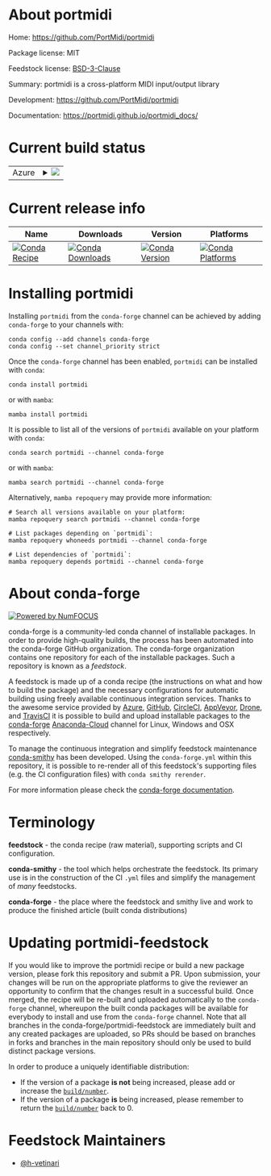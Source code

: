 About portmidi
==============

Home: https://github.com/PortMidi/portmidi

Package license: MIT

Feedstock license: [BSD-3-Clause](https://github.com/conda-forge/portmidi-feedstock/blob/main/LICENSE.txt)

Summary: portmidi is a cross-platform MIDI input/output library

Development: https://github.com/PortMidi/portmidi

Documentation: https://portmidi.github.io/portmidi_docs/

Current build status
====================


<table>
    
  <tr>
    <td>Azure</td>
    <td>
      <details>
        <summary>
          <a href="https://dev.azure.com/conda-forge/feedstock-builds/_build/latest?definitionId=18302&branchName=main">
            <img src="https://dev.azure.com/conda-forge/feedstock-builds/_apis/build/status/portmidi-feedstock?branchName=main">
          </a>
        </summary>
        <table>
          <thead><tr><th>Variant</th><th>Status</th></tr></thead>
          <tbody><tr>
              <td>linux_64</td>
              <td>
                <a href="https://dev.azure.com/conda-forge/feedstock-builds/_build/latest?definitionId=18302&branchName=main">
                  <img src="https://dev.azure.com/conda-forge/feedstock-builds/_apis/build/status/portmidi-feedstock?branchName=main&jobName=linux&configuration=linux%20linux_64_" alt="variant">
                </a>
              </td>
            </tr><tr>
              <td>linux_aarch64</td>
              <td>
                <a href="https://dev.azure.com/conda-forge/feedstock-builds/_build/latest?definitionId=18302&branchName=main">
                  <img src="https://dev.azure.com/conda-forge/feedstock-builds/_apis/build/status/portmidi-feedstock?branchName=main&jobName=linux&configuration=linux%20linux_aarch64_" alt="variant">
                </a>
              </td>
            </tr><tr>
              <td>linux_ppc64le</td>
              <td>
                <a href="https://dev.azure.com/conda-forge/feedstock-builds/_build/latest?definitionId=18302&branchName=main">
                  <img src="https://dev.azure.com/conda-forge/feedstock-builds/_apis/build/status/portmidi-feedstock?branchName=main&jobName=linux&configuration=linux%20linux_ppc64le_" alt="variant">
                </a>
              </td>
            </tr><tr>
              <td>osx_64</td>
              <td>
                <a href="https://dev.azure.com/conda-forge/feedstock-builds/_build/latest?definitionId=18302&branchName=main">
                  <img src="https://dev.azure.com/conda-forge/feedstock-builds/_apis/build/status/portmidi-feedstock?branchName=main&jobName=osx&configuration=osx%20osx_64_" alt="variant">
                </a>
              </td>
            </tr><tr>
              <td>osx_arm64</td>
              <td>
                <a href="https://dev.azure.com/conda-forge/feedstock-builds/_build/latest?definitionId=18302&branchName=main">
                  <img src="https://dev.azure.com/conda-forge/feedstock-builds/_apis/build/status/portmidi-feedstock?branchName=main&jobName=osx&configuration=osx%20osx_arm64_" alt="variant">
                </a>
              </td>
            </tr><tr>
              <td>win_64</td>
              <td>
                <a href="https://dev.azure.com/conda-forge/feedstock-builds/_build/latest?definitionId=18302&branchName=main">
                  <img src="https://dev.azure.com/conda-forge/feedstock-builds/_apis/build/status/portmidi-feedstock?branchName=main&jobName=win&configuration=win%20win_64_" alt="variant">
                </a>
              </td>
            </tr>
          </tbody>
        </table>
      </details>
    </td>
  </tr>
</table>

Current release info
====================

| Name | Downloads | Version | Platforms |
| --- | --- | --- | --- |
| [![Conda Recipe](https://img.shields.io/badge/recipe-portmidi-green.svg)](https://anaconda.org/conda-forge/portmidi) | [![Conda Downloads](https://img.shields.io/conda/dn/conda-forge/portmidi.svg)](https://anaconda.org/conda-forge/portmidi) | [![Conda Version](https://img.shields.io/conda/vn/conda-forge/portmidi.svg)](https://anaconda.org/conda-forge/portmidi) | [![Conda Platforms](https://img.shields.io/conda/pn/conda-forge/portmidi.svg)](https://anaconda.org/conda-forge/portmidi) |

Installing portmidi
===================

Installing `portmidi` from the `conda-forge` channel can be achieved by adding `conda-forge` to your channels with:

```
conda config --add channels conda-forge
conda config --set channel_priority strict
```

Once the `conda-forge` channel has been enabled, `portmidi` can be installed with `conda`:

```
conda install portmidi
```

or with `mamba`:

```
mamba install portmidi
```

It is possible to list all of the versions of `portmidi` available on your platform with `conda`:

```
conda search portmidi --channel conda-forge
```

or with `mamba`:

```
mamba search portmidi --channel conda-forge
```

Alternatively, `mamba repoquery` may provide more information:

```
# Search all versions available on your platform:
mamba repoquery search portmidi --channel conda-forge

# List packages depending on `portmidi`:
mamba repoquery whoneeds portmidi --channel conda-forge

# List dependencies of `portmidi`:
mamba repoquery depends portmidi --channel conda-forge
```


About conda-forge
=================

[![Powered by
NumFOCUS](https://img.shields.io/badge/powered%20by-NumFOCUS-orange.svg?style=flat&colorA=E1523D&colorB=007D8A)](https://numfocus.org)

conda-forge is a community-led conda channel of installable packages.
In order to provide high-quality builds, the process has been automated into the
conda-forge GitHub organization. The conda-forge organization contains one repository
for each of the installable packages. Such a repository is known as a *feedstock*.

A feedstock is made up of a conda recipe (the instructions on what and how to build
the package) and the necessary configurations for automatic building using freely
available continuous integration services. Thanks to the awesome service provided by
[Azure](https://azure.microsoft.com/en-us/services/devops/), [GitHub](https://github.com/),
[CircleCI](https://circleci.com/), [AppVeyor](https://www.appveyor.com/),
[Drone](https://cloud.drone.io/welcome), and [TravisCI](https://travis-ci.com/)
it is possible to build and upload installable packages to the
[conda-forge](https://anaconda.org/conda-forge) [Anaconda-Cloud](https://anaconda.org/)
channel for Linux, Windows and OSX respectively.

To manage the continuous integration and simplify feedstock maintenance
[conda-smithy](https://github.com/conda-forge/conda-smithy) has been developed.
Using the ``conda-forge.yml`` within this repository, it is possible to re-render all of
this feedstock's supporting files (e.g. the CI configuration files) with ``conda smithy rerender``.

For more information please check the [conda-forge documentation](https://conda-forge.org/docs/).

Terminology
===========

**feedstock** - the conda recipe (raw material), supporting scripts and CI configuration.

**conda-smithy** - the tool which helps orchestrate the feedstock.
                   Its primary use is in the construction of the CI ``.yml`` files
                   and simplify the management of *many* feedstocks.

**conda-forge** - the place where the feedstock and smithy live and work to
                  produce the finished article (built conda distributions)


Updating portmidi-feedstock
===========================

If you would like to improve the portmidi recipe or build a new
package version, please fork this repository and submit a PR. Upon submission,
your changes will be run on the appropriate platforms to give the reviewer an
opportunity to confirm that the changes result in a successful build. Once
merged, the recipe will be re-built and uploaded automatically to the
`conda-forge` channel, whereupon the built conda packages will be available for
everybody to install and use from the `conda-forge` channel.
Note that all branches in the conda-forge/portmidi-feedstock are
immediately built and any created packages are uploaded, so PRs should be based
on branches in forks and branches in the main repository should only be used to
build distinct package versions.

In order to produce a uniquely identifiable distribution:
 * If the version of a package **is not** being increased, please add or increase
   the [``build/number``](https://docs.conda.io/projects/conda-build/en/latest/resources/define-metadata.html#build-number-and-string).
 * If the version of a package **is** being increased, please remember to return
   the [``build/number``](https://docs.conda.io/projects/conda-build/en/latest/resources/define-metadata.html#build-number-and-string)
   back to 0.

Feedstock Maintainers
=====================

* [@h-vetinari](https://github.com/h-vetinari/)

